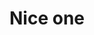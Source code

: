 ---
layout: shop
category: bracelet 
title: Nice one
image: bracelets/bracelet6.jpg
h2: Nice one
paragraph: This bleu bracelet is a modern twist on a classic. Bleu threads with pendants. A variety of pendants are skull, heart, bleu balls and a couple of rocks. The threads are intertwine to create a thick band.
price: 20.99$ CAN
button: Add to Cart
alt: black think bracelet with gold elements.
---